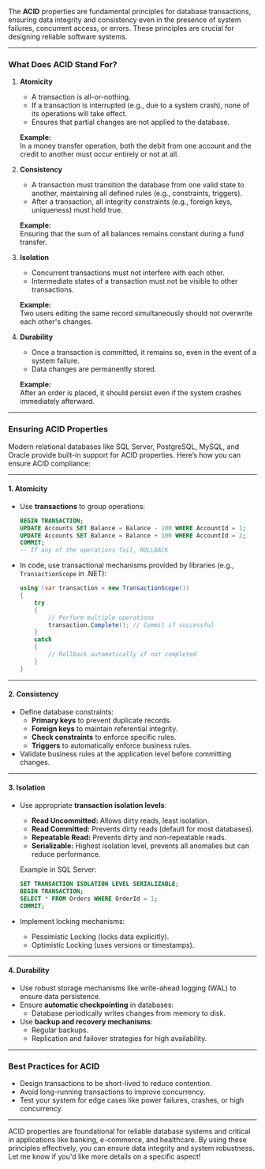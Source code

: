 The **ACID** properties are fundamental principles for database transactions, ensuring data integrity and consistency even in the presence of system failures, concurrent access, or errors. These principles are crucial for designing reliable software systems.

---

### **What Does ACID Stand For?**

1. **Atomicity**

   - A transaction is all-or-nothing.
   - If a transaction is interrupted (e.g., due to a system crash), none of its operations will take effect.
   - Ensures that partial changes are not applied to the database.

   **Example:**  
   In a money transfer operation, both the debit from one account and the credit to another must occur entirely or not at all.

2. **Consistency**

   - A transaction must transition the database from one valid state to another, maintaining all defined rules (e.g., constraints, triggers).
   - After a transaction, all integrity constraints (e.g., foreign keys, uniqueness) must hold true.

   **Example:**  
   Ensuring that the sum of all balances remains constant during a fund transfer.

3. **Isolation**

   - Concurrent transactions must not interfere with each other.
   - Intermediate states of a transaction must not be visible to other transactions.

   **Example:**  
   Two users editing the same record simultaneously should not overwrite each other's changes.

4. **Durability**

   - Once a transaction is committed, it remains so, even in the event of a system failure.
   - Data changes are permanently stored.

   **Example:**  
   After an order is placed, it should persist even if the system crashes immediately afterward.

---

### **Ensuring ACID Properties**

Modern relational databases like SQL Server, PostgreSQL, MySQL, and Oracle provide built-in support for ACID properties. Here’s how you can ensure ACID compliance:

---

#### **1. Atomicity**

- Use **transactions** to group operations:
  ```sql
  BEGIN TRANSACTION;
  UPDATE Accounts SET Balance = Balance - 100 WHERE AccountId = 1;
  UPDATE Accounts SET Balance = Balance + 100 WHERE AccountId = 2;
  COMMIT;
  -- If any of the operations fail, ROLLBACK
  ```
- In code, use transactional mechanisms provided by libraries (e.g., `TransactionScope` in .NET):
  ```csharp
  using (var transaction = new TransactionScope())
  {
      try
      {
          // Perform multiple operations
          transaction.Complete(); // Commit if successful
      }
      catch
      {
          // Rollback automatically if not completed
      }
  }
  ```

---

#### **2. Consistency**

- Define database constraints:
  - **Primary keys** to prevent duplicate records.
  - **Foreign keys** to maintain referential integrity.
  - **Check constraints** to enforce specific rules.
  - **Triggers** to automatically enforce business rules.
- Validate business rules at the application level before committing changes.

---

#### **3. Isolation**

- Use appropriate **transaction isolation levels**:

  - **Read Uncommitted:** Allows dirty reads, least isolation.
  - **Read Committed:** Prevents dirty reads (default for most databases).
  - **Repeatable Read:** Prevents dirty and non-repeatable reads.
  - **Serializable:** Highest isolation level, prevents all anomalies but can reduce performance.

  Example in SQL Server:

  ```sql
  SET TRANSACTION ISOLATION LEVEL SERIALIZABLE;
  BEGIN TRANSACTION;
  SELECT * FROM Orders WHERE OrderId = 1;
  COMMIT;
  ```

- Implement locking mechanisms:
  - Pessimistic Locking (locks data explicitly).
  - Optimistic Locking (uses versions or timestamps).

---

#### **4. Durability**

- Use robust storage mechanisms like write-ahead logging (WAL) to ensure data persistence.
- Ensure **automatic checkpointing** in databases:
  - Database periodically writes changes from memory to disk.
- Use **backup and recovery mechanisms**:
  - Regular backups.
  - Replication and failover strategies for high availability.

---

### **Best Practices for ACID**

- Design transactions to be short-lived to reduce contention.
- Avoid long-running transactions to improve concurrency.
- Test your system for edge cases like power failures, crashes, or high concurrency.

---

ACID properties are foundational for reliable database systems and critical in applications like banking, e-commerce, and healthcare. By using these principles effectively, you can ensure data integrity and system robustness. Let me know if you'd like more details on a specific aspect!
